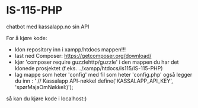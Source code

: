 # IS-115-PHP
chatbot med kassalapp.no sin API


For å kjøre kode:
- klon repository inn i xampp/htdocs mappen!!!
- last ned Composer: https://getcomposer.org/download/
- kjør 'composer require guzzlehttp/guzzle' i den mappen du har det klonede prosjektet (f.eks. ../xampp/htdocs/is115/IS-115-PHP)
- lag mappe som heter 'config' med fil som heter 'config.php' også legger du inn :
  '
  // Kassalapp API-nøkkel
  define('KASSALAPP_API_KEY', 'spørMajaOmNøkkel:)');

så kan du kjøre kode i localhost:)
